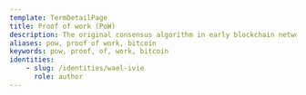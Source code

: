 ```yaml
---
template: TermDetailPage
title: Proof of work (PoW)
description: The original consensus algorithm in early blockchain networks, such as Bitcoin. This algorithm is used to confirm transactions and produce new blocks to the chain. With PoW, “miners” (those performing the computational work) compete against each other to complete transactions on the network and get rewarded.
aliases: pow, proof of work, bitcoin 
keywords: pow, proof, of, work, bitcoin
identities: 
    - slug: /identities/wael-ivie
      role: author
---
```

